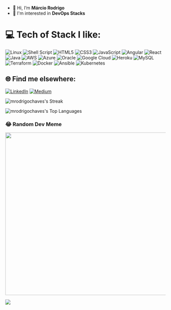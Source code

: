 - 🔭 Hi, I’m **Márcio Rodrigo**
- 🌱 I'm interested in **DevOps Stacks**

# 💻 Tech of Stack I like:
![Linux](https://img.shields.io/badge/Linux-E34F26?style=for-the-badge&logo=linux&logoColor=black)  ![Shell Script](https://img.shields.io/badge/shell_script-%23121011.svg?style=for-the-badge&logo=gnu-bash&logoColor=white) ![HTML5](https://img.shields.io/badge/html5-%23E34F26.svg?style=for-the-badge&logo=html5&logoColor=white) ![CSS3](https://img.shields.io/badge/css3-%1572B6.svg?style=for-the-badge&logo=css3&logoColor=white) ![JavaScript](https://img.shields.io/badge/javascript-%23323330.svg?style=for-the-badge&logo=javascript&logoColor=%23F7DF1E) ![Angular](https://img.shields.io/badge/Angular-DD0031?style=for-the-badge&logo=angular&logoColor=white) ![React](https://img.shields.io/badge/react-%2320232a.svg?style=for-the-badge&logo=react&logoColor=%2361DAFB) ![Java](https://img.shields.io/badge/Java-ED8B00?style=for-the-badge&logo=java&logoColor=white) ![AWS](https://img.shields.io/badge/AWS-%23FF9900.svg?style=for-the-badge&logo=amazon-aws&logoColor=white) ![Azure](https://img.shields.io/badge/azure-%230072C6.svg?style=for-the-badge&logo=azure-devops&logoColor=white) ![Oracle](https://img.shields.io/badge/Oracle-F80000?style=for-the-badge&logo=oracle&logoColor=white) ![Google Cloud](https://img.shields.io/badge/Google%20Cloud-%234285F4.svg?style=for-the-badge&logo=google-cloud&logoColor=white) ![Heroku](https://img.shields.io/badge/heroku-%23430098.svg?style=for-the-badge&logo=heroku&logoColor=white) ![MySQL](https://img.shields.io/badge/mysql-%2300f.svg?style=for-the-badge&logo=mysql&logoColor=white) ![Terraform](https://img.shields.io/badge/terraform-%235835CC.svg?style=for-the-badge&logo=terraform&logoColor=white) ![Docker](https://img.shields.io/badge/docker-%230db7ed.svg?style=for-the-badge&logo=docker&logoColor=white) ![Ansible](https://img.shields.io/badge/ansible-%231A1918.svg?style=for-the-badge&logo=ansible&logoColor=white) ![Kubernetes](https://img.shields.io/badge/kubernetes-%23326ce5.svg?style=for-the-badge&logo=kubernetes&logoColor=white)
## 🌐 Find me elsewhere:
[![LinkedIn](https://img.shields.io/badge/LinkedIn-%230077B5.svg?logo=linkedin&logoColor=white)](https://linkedin.com/in/marciorodrigo) [![Medium](https://img.shields.io/badge/Medium-12100E?logo=medium&logoColor=white)](https://medium.com/@mrodrigochaves) 

![mrodrigochaves's Streak](https://github-readme-streak-stats.herokuapp.com/?user=mrodrigochaves&theme=default&hide_border=false)

![mrodrigochaves's Top Languages](https://github-readme-stats.vercel.app/api/top-langs/?username=mrodrigochaves&theme=default&show_icons=true&hide_border=false&layout=compact)

### 😂 Random Dev Meme
<img src="https://cdn.memegenerator.es/imagenes/memes/full/30/92/30922071.jpg" width="512px"/>

[![](https://visitcount.itsvg.in/api?id=mrodrigochaves&icon=2&color=3)](https://visitcount.itsvg.in)




